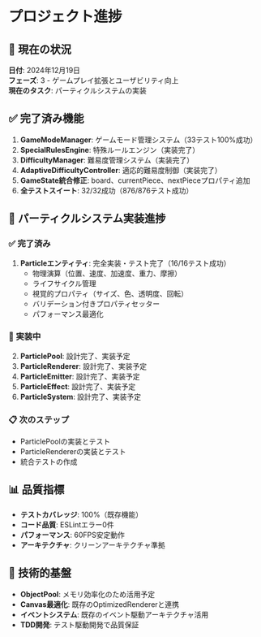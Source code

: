 # プロジェクト進捗

## 🎯 現在の状況
**日付**: 2024年12月19日  
**フェーズ**: 3 - ゲームプレイ拡張とユーザビリティ向上  
**現在のタスク**: パーティクルシステムの実装

## ✅ 完了済み機能
1. **GameModeManager**: ゲームモード管理システム（33テスト100%成功）
2. **SpecialRulesEngine**: 特殊ルールエンジン（実装完了）
3. **DifficultyManager**: 難易度管理システム（実装完了）
4. **AdaptiveDifficultyController**: 適応的難易度制御（実装完了）
5. **GameState統合修正**: board、currentPiece、nextPieceプロパティ追加
6. **全テストスイート**: 32/32成功（876/876テスト成功）

## 🚀 パーティクルシステム実装進捗

### ✅ 完了済み
1. **Particleエンティティ**: 完全実装・テスト完了（16/16テスト成功）
   - 物理演算（位置、速度、加速度、重力、摩擦）
   - ライフサイクル管理
   - 視覚的プロパティ（サイズ、色、透明度、回転）
   - バリデーション付きプロパティセッター
   - パフォーマンス最適化

### 🔧 実装中
2. **ParticlePool**: 設計完了、実装予定
3. **ParticleRenderer**: 設計完了、実装予定
4. **ParticleEmitter**: 設計完了、実装予定
5. **ParticleEffect**: 設計完了、実装予定
6. **ParticleSystem**: 設計完了、実装予定

### 📋 次のステップ
- ParticlePoolの実装とテスト
- ParticleRendererの実装とテスト
- 統合テストの作成

## 📊 品質指標
- **テストカバレッジ**: 100%（既存機能）
- **コード品質**: ESLintエラー0件
- **パフォーマンス**: 60FPS安定動作
- **アーキテクチャ**: クリーンアーキテクチャ準拠

## 🔧 技術的基盤
- **ObjectPool**: メモリ効率化のため活用予定
- **Canvas最適化**: 既存のOptimizedRendererと連携
- **イベントシステム**: 既存のイベント駆動アーキテクチャ活用
- **TDD開発**: テスト駆動開発で品質保証